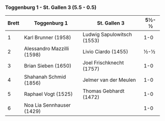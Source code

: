 ### Toggenburg 1 - St. Gallen 3 (5.5 - 0.5)

| Brett | Toggenburg 1               | St. Gallen 3               | 5½-½ |
|-------|----------------------------|----------------------------|------|
| 1     | Karl Brunner (1958)        | Ludwig Sapulowitsch (1553) | 1-0  |
| 2     | Alessandro Mazzilli (1598) | Livio Ciardo (1455)        | ½-½  |
| 3     | Brian Sieben (1650)        | Joel Frischknecht (1757)   | 1-0  |
| 4     | Shahanah Schmid (1856)     | Jelmer van der Meulen      | 1-0  |
| 5     | Raphael Vogt (1525)        | Thomas Gebhardt (1472)     | 1-0  |
| 6     | Noa Lia Sennhauser (1429)  |                            | 1-0  |
